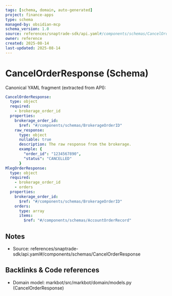 ```yaml
---
tags: [schema, domain, auto-generated]
project: finance-apps
type: schema
managed-by: obsidian-mcp
schema_version: 1.0
source: references/snaptrade-sdk/api.yaml#/components/schemas/CancelOrderResponse
owner: reference
created: 2025-08-14
last-updated: 2025-08-14
---
```


# CancelOrderResponse (Schema)

Canonical YAML fragment (extracted from API):

```yaml
CancelOrderResponse:
  type: object
  required:
    - brokerage_order_id
  properties:
    brokerage_order_id:
      $ref: "#/components/schemas/BrokerageOrderID"
    raw_response:
      type: object
      nullable: true
      description: The raw response from the brokerage.
      example: {
        "order_id": "1234567890",
        "status": "CANCELLED"
      }
MlegOrderResponse:
  type: object
  required:
    - brokerage_order_id
    - orders
  properties:
    brokerage_order_id:
      $ref: "#/components/schemas/BrokerageOrderID"
    orders:
      type: array
      items:
        $ref: "#/components/schemas/AccountOrderRecord"
```

## Notes
- Source: references/snaptrade-sdk/api.yaml#/components/schemas/CancelOrderResponse

## Backlinks & Code references
- Domain model: markbot/src/markbot/domain/models.py (CancelOrderResponse)
